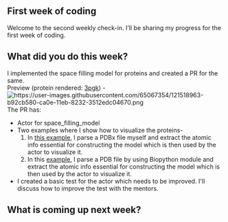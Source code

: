 <h2> First week of coding </h2>
<p>Welcome to the second weekly check-in. I'll be sharing my progress for the first week of coding.</p>
<h2> What did you do this week? </h2>
<p> I implemented the space filling model for proteins and created a PR for the same.
<br>
  Preview (protein rendered: <a href="https://www.rcsb.org/structure/3pgk">3pgk</a>) -
<br>
<img alt="https://user-images.githubusercontent.com/65067354/121518963-b92cb580-ca0e-11eb-8232-3512edc04670.png"
     src="https://user-images.githubusercontent.com/65067354/121518963-b92cb580-ca0e-11eb-8232-3512edc04670.png">
<br>
The PR has: 
<ul><li>Actor for space_filling_model</li>
<li>Two examples where I show how to visualize the proteins- 
 <ol><li>In <a href="https://github.com/fury-gl/fury/pull/439/files#diff-9579793ad0f25aa895d88d92a09b49f616969d3b1c859be14a16c469572dc92bR6">this example</a>, 
I parse a PDBx file myself and extract the atomic info essential for constructing the model which is then used by the actor to visualize it.</li>
<li> In this <a href="https://github.com/fury-gl/fury/pull/439/files#diff-1a09073039495e53b9585d0fd64c58247e98c5659d3cc84be8abe6b2724c3718R6">example</a>, 
I parse a PDB file by using Biopython module and extract the atomic info essential for constructing the model which is then used by the actor to visualize it.</li>
</ol>
<li>I created a basic test for the actor which needs to be improved. I'll discuss how to improve the test with the mentors.
</ul>
</p>
<h2>What is coming up next week?</h2>
